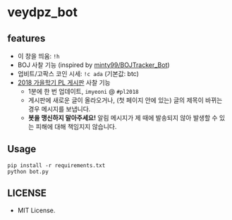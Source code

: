 # veydpz_bot

## features
- 이 창을 띄움: `!h`
- BOJ 사찰 기능 (inspired by [minty99/BOJTracker_Bot](https://github.com/minty99/BOJTracker_Bot))
- 업비트/고팍스 코인 시세: `!c ada` (기본값: btc)
- [2018 가을학기 PL 게시판](https://ropas.snu.ac.kr/phpbb/viewforum.php?f=47) 사찰 기능
  - 1분에 한 번 업데이트, `imyeoni` @ `#pl2018`
  - 게시판에 새로운 글이 올라오거나, (첫 페이지 안에 있는) 글의 제목이 바뀌는 경우 메시지를 보냅니다.
  - **봇을 맹신하지 말아주세요!** 알림 메시지가 제 때에 발송되지 않아 발생할 수 있는 피해에 대해 책임지지 않습니다.

## Usage
```
pip install -r requirements.txt
python bot.py
```

## LICENSE
- MIT License.
